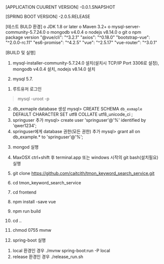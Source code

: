 [APPLICATION CUURENT VERSION]
-0.0.1.SNAPSHOT

[SPRING BOOT VERSION]
-2.0.5.RELEASE

[테스트 BULD 환경]
o JDK 1.8 or later
o Maven 3.2+
o mysql-server-community-5.7.24.0
o mongodb v4.0.4
o nodejs v8.14.0
o git
o npm package version
"@vue/cli": "^3.2.1"
"axios": "^0.18.0"
"bootstrap-vue": "^2.0.0-rc.11"
"es6-promise": "^4.2.5"
"vue": "^2.5.17"
"vue-router": "^3.0.1"

[BUILD 및 실행]
1. mysql-installer-community-5.7.24.0 설치(설치시 TCP/IP Port 3306로 설정), mongodb v4.0.4 설치, nodejs v8.14.0 설치

2. mysql 5.7.
1) 루트유저 로그인  
> mysql -uroot -p 
2) db_exmaple database 생성
mysql> CREATE SCHEMA `db_exmaple` DEFAULT CHARACTER SET utf8 COLLATE utf8_unicode_ci ;
3) springuser 추가
mysql> create user 'springuser'@'%' identified by 'qwer1234'; 
4) springuser에게 database 권한(모든 권한) 추가
mysql> grant all on db_example.* to 'springuser'@'%'; 

3. mongod 실행

4. MaxOSX ctrl+shift 후 terminal.app 또는 windows 시작의 git bash(설치필요) 실행
5. git clone https://github.com/caitcith/tmon_keyword_search_service.git
6. cd tmon_keyword_search_service
7. cd frontend
8. npm install -save vue
9. npm run build
10. cd ..
11. chmod 0755 mvnw

12. spring-boot 실행
1) local 환경인 경우
./mvnw spring-boot:run -P local
2) release 환경인 경우
./release_run.sh 

